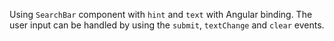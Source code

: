 Using `SearchBar` component with `hint` and `text` with Angular binding. The user input can be handled by using the `submit`, `textChange` and `clear` events.

<snippet id='search-bar-basics-xml'/>
<snippet id='search-bar-basics-code'/>
<snippet id='search-bar-basics-code-ts'/>

